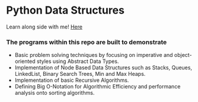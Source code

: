 # Python Data Structures

Learn along side with me! [Here](https://morganbergen.notion.site/morganbergen/python-f43b4fe1e363455c8aabc99f9c400ee6)

### The programs within this repo are built to demonstrate
- Basic problem solving techniques by focusing on imperative and object-oriented styles using Abstract Data Types.
- Implementation of Node Based Data Structures such as Stacks, Queues, LinkedList, Binary Search Trees, Min and Max Heaps.
- Implementation of basic Recursive Algorithms.
- Defining Big O-Notation for Algorithmic Efficiency and performance analysis onto sorting algorithms.

